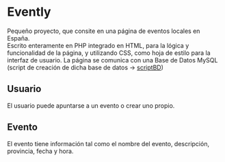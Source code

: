 # Evently
Pequeño proyecto, que consite en una página de eventos locales en España.  
Escrito enteramente en PHP integrado en HTML, para la lógica y funcionalidad de la página, y utilizando CSS, como hoja de estilo para la interfaz de usuario.
La página se comunica con una Base de Datos MySQL (script de creación de dicha base de datos -> [scriptBD](scriptBD/evently.sql))


## Usuario
El usuario puede apuntarse a un evento o crear uno propio.

## Evento
El evento tiene información tal como el nombre del evento, descripción, provincia, fecha y hora.
